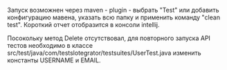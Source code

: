 Запуск возможнен через maven - plugin - выбрать "Test" или добавить конфигурацию мавена, указать всю папку и применить команду "clean test". 
Короткий отчет отобразится в консоли intellij.


Посокольку метод Delete отсутствовал, для повторного запуска API тестов необходимо в классе 
src/test/java/com/testslotegrator/testsuites/UserTest.java изменить константы USERNAME и EMAIL.
